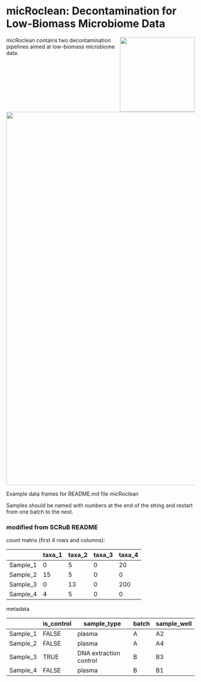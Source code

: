 # micRoclean: Decontamination for Low-Biomass Microbiome Data

<img src="https://github.com/rachelgriffard/micRoclean_development/blob/main/micRoclean.svg" height = "200" align = "right">

micRoclean contains two decontamination pipelines aimed at low-biomass microbiome data.

<img src="https://github.com/rachelgriffard/micRoclean_development/blob/main/FlowChart.png" width = "1000" align = "center">

Example data frames for README.md file micRoclean

Samples should be named with numbers at the end of the string and restart from one batch to the next.

### modified from SCRuB README

count matrix (first 4 rows and columns):

| | taxa_1 | taxa_2 | taxa_3 | taxa_4 |
| :-------------: | ------------- |------------- |------------- |------------- |
| Sample_1  |  0 | 5 | 0|20 |
| Sample_2  |  15 | 5 | 0|0 |
| Sample_3  |  0 | 13 | 0| 200 |
| Sample_4  |  4 | 5 | 0| 0 |

metadata

| | is_control | sample_type | batch | sample_well |
| :-------------: | ------------- |------------- |------------- |------------- |
| Sample_1  |  FALSE | plasma | A| A2|
| Sample_2  |  FALSE | plasma | A| A4|
| Sample_3  |  TRUE | DNA extraction control | B| B3| 
| Sample_4  |  FALSE | plasma | B| B1|
